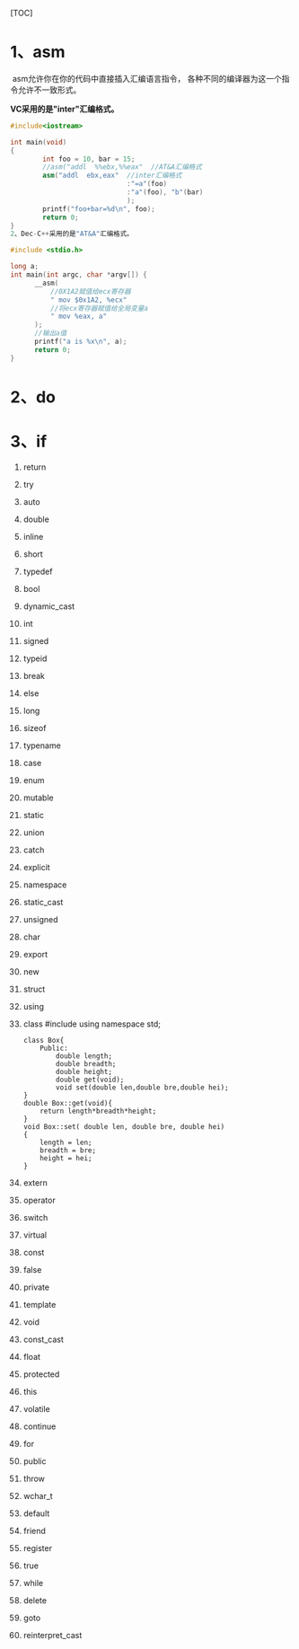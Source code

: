 [TOC]

# **1、asm**

​	  asm允许你在你的代码中直接插入汇编语言指令， 各种不同的编译器为这一个指令允许不一致形式。

**VC采用的是"inter"汇编格式。**

```c++
#include<iostream>

int main(void)
{
        int foo = 10, bar = 15;
        //asm("addl  %%ebx,%%eax"  //AT&A汇编格式 
        asm("addl  ebx,eax"  //inter汇编格式 
                             :"=a"(foo)
                             :"a"(foo), "b"(bar)
                             );
        printf("foo+bar=%d\n", foo);
        return 0;
}
2、Dec-C++采用的是"AT&A"汇编格式。

#include <stdio.h>

long a;
int main(int argc, char *argv[]) {
      __asm(
          //0X1A2赋值给ecx寄存器
          " mov $0x1A2, %ecx"
          //将ecx寄存器赋值给全局变量a
          " mov %eax, a"
      );
      //输出a值
      printf("a is %x\n", a);
      return 0;
}
```

# 2、do



# **3、if**

1. return

2. try

3. auto

4. double

5. inline

6. short

7. typedef

8. bool

9. dynamic_cast

10. int

11. signed

12. typeid

13. break

14. else

15. long

16. sizeof

17. typename

18. case

19. enum

20. mutable

21. static

22. union

23. catch

24. explicit

25. namespace

26. static_cast

27. unsigned

28. char

29. export

30. new

31. struct

32. using

33. class
    	#include<iostream>
    	using namespace std;
    	

    	class Box{
    		Public:
    			double length;
    			double breadth;
    			double height;
    			double get(void);
    			void set(double len,double bre,double hei);
    	}
    	double Box::get(void){
    		return length*breadth*height;
    	}
    	void Box::set( double len, double bre, double hei)
    	{
    		length = len;
    		breadth = bre;
    		height = hei;
    	}

34. extern

35. operator

36. switch

37. virtual

38. const

39. false

40. private

41. template

42. void

43. const_cast

44. float

45. protected

46. this

47. volatile

48. continue

49. for

50. public

51. throw

52. wchar_t

53. default

54. friend

55. register

56. true

57. while

58. delete

59. goto

60. reinterpret_cast
